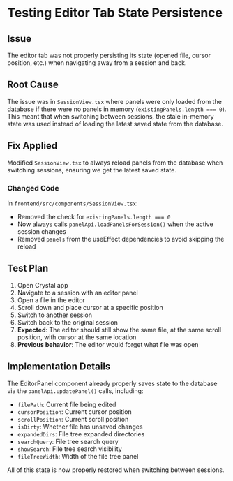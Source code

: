 # Testing Editor Tab State Persistence

## Issue
The editor tab was not properly persisting its state (opened file, cursor position, etc.) when navigating away from a session and back.

## Root Cause
The issue was in `SessionView.tsx` where panels were only loaded from the database if there were no panels in memory (`existingPanels.length === 0`). This meant that when switching between sessions, the stale in-memory state was used instead of loading the latest saved state from the database.

## Fix Applied
Modified `SessionView.tsx` to always reload panels from the database when switching sessions, ensuring we get the latest saved state.

### Changed Code
In `frontend/src/components/SessionView.tsx`:
- Removed the check for `existingPanels.length === 0`
- Now always calls `panelApi.loadPanelsForSession()` when the active session changes
- Removed `panels` from the useEffect dependencies to avoid skipping the reload

## Test Plan
1. Open Crystal app
2. Navigate to a session with an editor panel
3. Open a file in the editor
4. Scroll down and place cursor at a specific position
5. Switch to another session
6. Switch back to the original session
7. **Expected**: The editor should still show the same file, at the same scroll position, with cursor at the same location
8. **Previous behavior**: The editor would forget what file was open

## Implementation Details
The EditorPanel component already properly saves state to the database via the `panelApi.updatePanel()` calls, including:
- `filePath`: Current file being edited
- `cursorPosition`: Current cursor position
- `scrollPosition`: Current scroll position
- `isDirty`: Whether file has unsaved changes
- `expandedDirs`: File tree expanded directories
- `searchQuery`: File tree search query
- `showSearch`: File tree search visibility
- `fileTreeWidth`: Width of the file tree panel

All of this state is now properly restored when switching between sessions.
